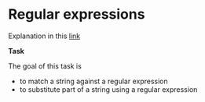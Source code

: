 # Regular expressions

Explanation in this [link](http://rosettacode.org/wiki/Regular_expressions)

**Task**

The goal of this task is

* to match a string against a regular expression
* to substitute part of a string using a regular expression
